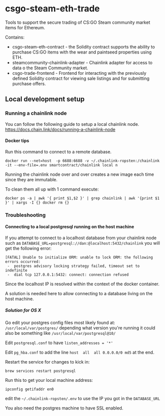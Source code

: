 # csgo-steam-eth-trade

Tools to support the secure trading of CS:GO Steam community market items for Ethereum.

Contains:

* csgo-steam-eth-contract - the Solidity contract supports the ability to purchase CS:GO items with the wear and paintseed properties using ETH.
* steamcommunity-chainlink-adapter - Chainlink adapter for access to data o the Steam Community market.
* csgo-trade-frontend - Frontend for interacting with the previously defined Solidity contract for viewing sale listings and for submitting purchase offers.


## Local development setup


### Running a chainlink node

You can follow the following guide to setup a local chainlink node.
https://docs.chain.link/docs/running-a-chainlink-node


#### Docker tips

Run this command to connect to a remote database.
```
docker run --net=host  -p 6688:6688 -v ~/.chainlink-ropsten:/chainlink -it --env-file=.env smartcontract/chainlink local n
```

Running the chainlink node over and over creates a new image each time since they are immutable.

To clean them all up with 1 command execute:

```
docker ps -a | awk '{ print $1,$2 }' | grep chainlink | awk '{print $1 }' | xargs -I {} docker rm {}
```

### Troubleshooting
#### Connecting to a local postgresql running on the host machine

If you attempt to connect to a localhost database from your chainlink node such as `DATABASE_URL=postgresql://dan:@localhost:5432/chainlink`  you will get the following error:

```
[FATAL] Unable to initialize ORM: unable to lock ORM: the following errors occurred:
 -  postgres advisory locking strategy failed, timeout set to indefinite
 -  dial tcp 127.0.0.1:5432: connect: connection refused
```

Since the localhost IP is resolved within the context of the docker container.

A solution is needed here to allow connecting to a database living on the host machine.

##### Solution for OS X

Go edit your postgres config files most likely found at: `/usr/local/var/postgres/` depending what version you're running it could also be something like `/usr/local/var/postgresql@10/`

Edit `postgresql.conf` to have `listen_addresses = '*'`

Edit `pg_hba.conf` to add the line `host  all  all 0.0.0.0/0 md5` at the end.

Restart the service for changes to kick in:
```
brew services restart postgresql
```

Run this to get your local machine address:

```
ipconfig getifaddr en0
```

edit the `~/.chainlink-ropsten/.env` to use the IP you got in the `DATABASE_URL`

You also need the postgres machine to have SSL enabled.







